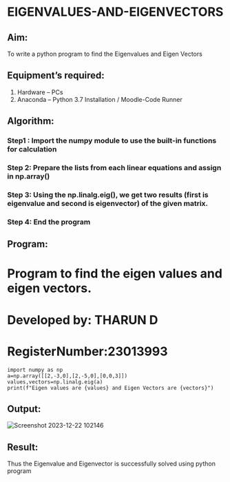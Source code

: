 # EIGENVALUES-AND-EIGENVECTORS
## Aim:
To write a python program to find the Eigenvalues and Eigen Vectors
## Equipment’s required:
1. 	Hardware – PCs
2. 	Anaconda – Python 3.7 Installation / Moodle-Code Runner
## Algorithm:
### Step1 : Import the numpy module to use the built-in functions for calculation
### Step 2: Prepare the lists from each linear equations and assign in np.array()
### Step 3: Using the np.linalg.eig(),  we get two results (first is eigenvalue and second is eigenvector) of the given matrix.
### Step 4: End the program

## Program:
# Program to find the eigen values and eigen vectors.
# Developed by: THARUN D
# RegisterNumber:23013993
~~~
import numpy as np
a=np.array([[2,-3,0],[2,-5,0],[0,0,3]])
values,vectors=np.linalg.eig(a)
print(f"Eigen values are {values} and Eigen Vectors are {vectors}")
~~~

## Output:
![Screenshot 2023-12-22 102146](https://github.com/THARUNDT/EIGENVALUES-AND-EIGENVECTORS/assets/144871537/b5baf601-b584-4cca-ae57-ae058e0f192b)

## Result:
Thus the Eigenvalue and Eigenvector is successfully solved using python program
